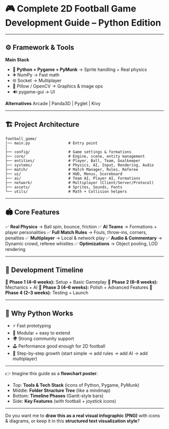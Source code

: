 # 🎮 Complete 2D Football Game Development Guide – Python Edition

---

## ⚙️ Framework & Tools

**Main Stack**

* 🐍 **Python + Pygame + PyMunk** → Sprite handling + Real physics
* ➕ NumPy → Fast math
* 🌐 Socket → Multiplayer
* 🎨 Pillow / OpenCV → Graphics & image ops
* 🔊 pygame-gui → UI

**Alternatives**
Arcade | Panda3D | Pyglet | Kivy

---

## 🏗️ Project Architecture

```
football_game/
│── main.py                 # Entry point
│
├── config/                 # Game settings & formations
├── core/                   # Engine, scene, entity management
├── entities/               # Player, Ball, Team, Goalkeeper
├── systems/                # Physics, AI, Input, Rendering, Audio
├── match/                  # Match Manager, Rules, Referee
├── ui/                     # HUD, Menus, Scoreboard
├── ai/                     # Team AI, Player AI, Formations
├── network/                # Multiplayer (Client/Server/Protocol)
├── assets/                 # Sprites, Sounds, Fonts
└── utils/                  # Math + Collision helpers
```

---

## 🏟️ Core Features

✅ **Real Physics** → Ball spin, bounce, friction
✅ **AI Teams** → Formations + player personalities
✅ **Full Match Rules** → Fouls, throw-ins, corners, penalties
✅ **Multiplayer** → Local & network play
✅ **Audio & Commentary** → Dynamic crowd, referee whistles
✅ **Optimizations** → Object pooling, LOD rendering

---

## 📅 Development Timeline

📌 **Phase 1 (4–6 weeks):** Setup + Basic Gameplay
📌 **Phase 2 (6–8 weeks):** Mechanics + AI
📌 **Phase 3 (4–6 weeks):** Polish + Advanced Features
📌 **Phase 4 (2–3 weeks):** Testing + Launch

---

## 🎯 Why Python Works

* ⚡ Fast prototyping
* 🧩 Modular + easy to extend
* 🌍 Strong community support
* 🕹️ Performance good enough for 2D football
* 🏃 Step-by-step growth (start simple → add rules → add AI → add multiplayer)

---

👉 Imagine this guide as a **flowchart poster**:

* Top: **Tools & Tech Stack** (icons of Python, Pygame, PyMunk)
* Middle: **Folder Structure Tree** (like a mindmap)
* Bottom: **Timeline Phases** (Gantt-style bars)
* Side: **Key Features** (with football + joystick icons)

---

Do you want me to **draw this as a real visual infographic (PNG)** with icons & diagrams, or keep it in this **structured text visualization style**?
